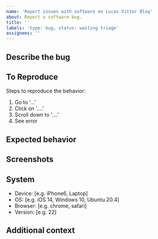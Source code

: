 ```yaml
---
name: 'Report issues with software on Lucas Vittor Blog'
about: Report a software bug.
title: ''
labels: 'type: bug, status: waiting triage'
assignees: ''
---
```


<!-- 
NOTE: Your issue may already be reported! Please search on the issue tracker before creating one. 
-->

## Describe the bug

<!-- A clear and concise description of what the bug is. -->

## To Reproduce

Steps to reproduce the behavior:

1. Go to '...'
2. Click on '....'
3. Scroll down to '....'
4. See error

## Expected behavior

<!-- A clear and concise description of what you expected to happen. -->

## Screenshots

<!-- If applicable, add screenshots to help explain your problem. you can drag and drop, png, jpg, gif, etc. in this box. -->

## System 

<!-- Please complete the following information -->

- Device: [e.g. iPhone6, Laptop]
- OS: [e.g. iOS 14, Windows 10, Ubuntu 20.4]
- Browser: [e.g. chrome, safari]
- Version: [e.g. 22]

## Additional context

<!-- Add any other context about the problem here. -->
